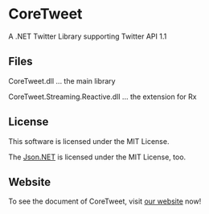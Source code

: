 CoreTweet
=========

A .NET Twitter Library supporting Twitter API 1.1

## Files

CoreTweet.dll ... the main library

CoreTweet.Streaming.Reactive.dll ... the extension for Rx

## License

This software is licensed under the MIT License.

The [Json.NET](http://james.newtonking.com/json) is licensed under the MIT License, too.

## Website

To see the document of CoreTweet, visit [our website](http://lambdalice.github.io/CoreTweet/) now!

